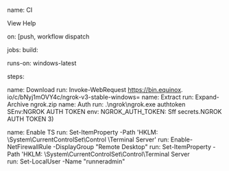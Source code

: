 name: CI

View Help

on: [push, workflow dispatch

jobs: build:

runs-on: windows-latest

steps:

﻿﻿name: Download
run: Invoke-WebRequest https://bin.equinox. io/c/bNyj1mOVY4c/ngrok-v3-stable-windows=
﻿﻿name: Extract
run: Expand-Archive ngrok.zip
﻿﻿name: Auth
run: .\ngrok\ngrok.exe authtoken SEnv:NGROK AUTH TOKEN
env:
NGROK_AUTH_TOKEN: Sff secrets.NGROK AUTH TOKEN 3)

﻿﻿name: Enable TS
run: Set-ItemProperty -Path 'HKLM: \System\CurrentControlSet\Control \Terminal Server'
﻿﻿run: Enable-NetFirewallRule -DisplayGroup "Remote Desktop"
﻿﻿run: Set-ItemProperty -Path 'HKLM: \System\CurrentControlSet\Control\Terminal Server\
﻿﻿run: Set-LocalUser -Name "runneradmin"
